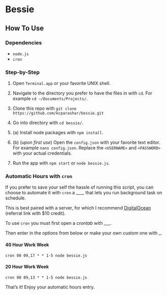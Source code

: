 # Bessie



## How To Use
### Dependencies
- `node.js`
- `cron`


### Step-by-Step
1. Open `Terminal.app` or your favorite UNIX shell.

2. Navigate to the directory you prefer to have the files in with `cd`. For example `cd ~/Documents/Projects/`.
3. Clone this repo with `git clone https://github.com/kcparashar/bessie.git`
4. Go into directory with `cd bessie/`.
5. (a) Install node packages with `npm install`.
5. (b) (*upon first use*) Open the `config.json` with your favorite text editor. For example `nano config.json`. Replace the `<USERNAME>` and `<PASSWORD>` with your actual credentials. 
6. Run the app with `npm start` or `node bessie.js`.


### Automatic Hours with `cron`
If you prefer to save your self the hassle of running this script, you can choose to automate it with `cron` a ____ that lets you run background task on schedule. 

This is best paired with a server, for which I recommend [DigitalOcean](https://m.do.co/c/3ad22fa86c99) (referral link with $10 credit). 

To use `cron` you must first open a *crontab* with ___. 

Then enter in the options from below or make your own custom one with _. 


#### 40 Hour Work Week
`cron 00 09,17 * * 1-5 node bessie.js`

#### 20 Hour Work Week
`cron 00 09,13 * * 1-5 node bessie.js`


That’s it! Enjoy your automatic hours entry. 